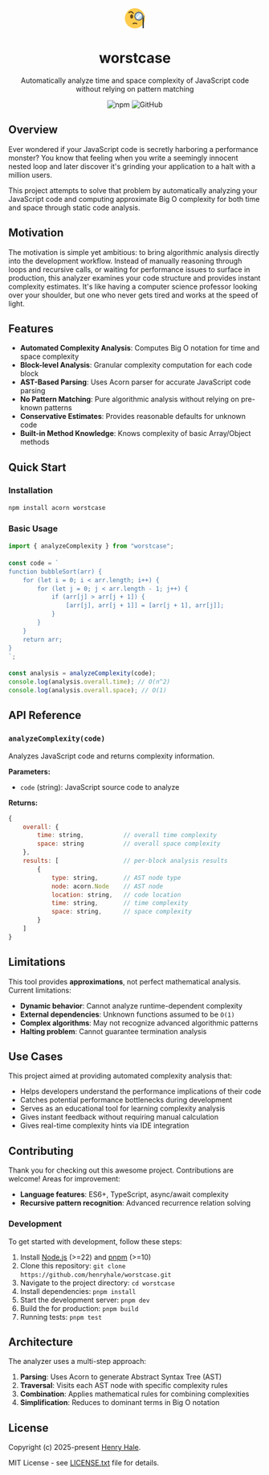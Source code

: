 <div align=center>
<img width="40" src="https://github.com/henryhale/worstcase/raw/master/public/logo.svg" />
<h1>worstcase</h1>
<p>Automatically analyze time and space complexity of JavaScript code without relying on pattern matching</p>
<img alt="npm" src="https://img.shields.io/npm/v/worstcase">
<img alt="GitHub" src="https://img.shields.io/github/license/henryhale/worstcase">
</div>

## Overview

Ever wondered if your JavaScript code is secretly harboring a performance monster? You know that feeling when you write a seemingly innocent nested loop and later discover it's grinding your application to a halt with a million users.

This project attempts to solve that problem by automatically analyzing your JavaScript code and computing approximate Big O complexity for both time and space through static code analysis.

## Motivation

The motivation is simple yet ambitious: to bring algorithmic analysis directly into the development workflow. Instead of manually reasoning through loops and recursive calls, or waiting for performance issues to surface in production, this analyzer examines your code structure and provides instant complexity estimates. It's like having a computer science professor looking over your shoulder, but one who never gets tired and works at the speed of light.

## Features

- **Automated Complexity Analysis**: Computes Big O notation for time and space complexity
- **Block-level Analysis**: Granular complexity computation for each code block
- **AST-Based Parsing**: Uses Acorn parser for accurate JavaScript code parsing
- **No Pattern Matching**: Pure algorithmic analysis without relying on pre-known patterns
- **Conservative Estimates**: Provides reasonable defaults for unknown code
- **Built-in Method Knowledge**: Knows complexity of basic Array/Object methods

## Quick Start

### Installation

```bash
npm install acorn worstcase
```

### Basic Usage

```js
import { analyzeComplexity } from "worstcase";

const code = `
function bubbleSort(arr) {
    for (let i = 0; i < arr.length; i++) {
        for (let j = 0; j < arr.length - 1; j++) {
            if (arr[j] > arr[j + 1]) {
                [arr[j], arr[j + 1]] = [arr[j + 1], arr[j]];
            }
        }
    }
    return arr;
}
`;

const analysis = analyzeComplexity(code);
console.log(analysis.overall.time); // O(n^2)
console.log(analysis.overall.space); // O(1)
```

## API Reference

### `analyzeComplexity(code)`

Analyzes JavaScript code and returns complexity information.

**Parameters:**

- `code` (string): JavaScript source code to analyze

**Returns:**

```js
{
    overall: {
        time: string,           // overall time complexity
        space: string           // overall space complexity
    },
    results: [                  // per-block analysis results
        {
            type: string,       // AST node type
            node: acorn.Node    // AST node
            location: string,   // code location
            time: string,       // time complexity
            space: string,      // space complexity
        }
    ]
}
```

## Limitations

This tool provides **approximations**, not perfect mathematical analysis. Current limitations:

- **Dynamic behavior**: Cannot analyze runtime-dependent complexity
- **External dependencies**: Unknown functions assumed to be `O(1)`
- **Complex algorithms**: May not recognize advanced algorithmic patterns
- **Halting problem**: Cannot guarantee termination analysis

## Use Cases

This project aimed at providing automated complexity analysis that:

- Helps developers understand the performance implications of their code
- Catches potential performance bottlenecks during development
- Serves as an educational tool for learning complexity analysis
- Gives instant feedback without requiring manual calculation
- Gives real-time complexity hints via IDE integration

## Contributing

Thank you for checking out this awesome project.
Contributions are welcome! Areas for improvement:

- **Language features**: ES6+, TypeScript, async/await complexity
- **Recursive pattern recognition**: Advanced recurrence relation solving

### Development

To get started with development, follow these steps:

1. Install [Node.js](https://nodejs.org) (>=22) and [pnpm](https://pnpm.io/) (>=10)
2. Clone this repository: `git clone https://github.com/henryhale/worstcase.git`
3. Navigate to the project directory: `cd worstcase`
4. Install dependencies: `pnpm install`
5. Start the development server: `pnpm dev`
6. Build the for production: `pnpm build`
7. Running tests: `pnpm test`

## Architecture

The analyzer uses a multi-step approach:

1. **Parsing**: Uses Acorn to generate Abstract Syntax Tree (AST)
2. **Traversal**: Visits each AST node with specific complexity rules
3. **Combination**: Applies mathematical rules for combining complexities
4. **Simplification**: Reduces to dominant terms in Big O notation

## License

Copyright (c) 2025-present [Henry Hale](https://github.com/henryhale/).

MIT License - see [LICENSE.txt](https://github.com/henryhale/worstcase/blob/master/LICENSE.txt) file for details.
